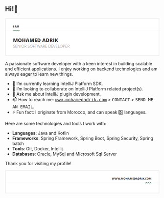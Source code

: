 ## Hi!👋

![Image Alt text](img/ADRIK_BANNER.PNG)

A passionate software developer with a keen interest in building scalable and efficient applications. I enjoy working on backend technologies and am always eager to learn new things.

- 🌱 I’m currently learning IntelliJ Platform SDK.
- 👯 I’m looking to collaborate on IntelliJ Platform related project(s).
- 💬 Ask me about IntelliJ plugin development.
- 📫 How to reach me: <kbd>www.mohamedadrik.com</kbd> > <kbd>CONTACT</kbd> > <kbd>SEND ME AN EMAIL</kbd>.
- ⚡ Fun fact: I originate from Morocco, and can speak 5️⃣ languages.

Here are some technologies and tools I work with:

- **Languages**: Java and Kotlin
- **Frameworks**: Spring Framework, Spring Boot, Spring Security, Spring batch
- **Tools**: Git, Docker, Intellij
- **Databases**: Oracle, MySql and Microsoft Sql Server

Thank you for visiting my profile!

[![Image Alt text](img/ADRIK_FOOTER.PNG)](https://www.mohamedadrik.com)